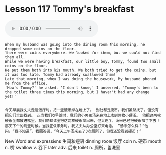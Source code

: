 # Lesson 117 Tommy's breakfast

​<audio id="audio" controls="" loop="loop">
    <source id="mp3" src="https://online1.tingclass.net/lesson/shi0529/0000/16/117.mp3"> 
</audio>

```
When my husband was going into the dining room this morning, he dropped some coins on the floor.
There were coins everywhere. We looked for them, but we could not find them all.
While we were having breakfast, our little boy, Tommy, found two small coins on the floor.
He put them both into his mouth. We both tried to get the coins, but it was too late. Tommy had already swallowed them!
Late that morning, when I was doing the housework, My husband phoned me from the office.
'How's Tommy?' he asked. 'I don't know,' I answered, 'Tommy's been to the toilet three times this morning, but I haven't had any change yet!'


今天早晨我丈夫走进饭厅时，把一些硬币掉在地上了。 到处都是硬币。我们虽然找了，但没有把它们全部找到。 正当我们吃早饭时，我们的小男孩汤米在地上找到两枚小硬币。 他把这两枚硬币全都放进嘴里。我们俩都试图把这两枚硬币拿出来，但太迟了。汤米已经把硬币咽了下去！ 那天下午的晚些时候，当我正做家务时，我丈夫从办公室打来电话。 “汤米怎么样？”他问。“我不知道”，我回答说，“今天上午汤米去了3次厕所了，但我还没看到硬币！”
```

New Word and expressions 生词和短语
dinning room
饭厅
coin
n. 硬币
mouth
n. 嘴
swallow
v. 吞下
later
adv. 后来
toilet
n. 厕所，盥洗室

